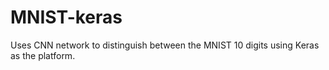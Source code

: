 # MNIST-keras

Uses CNN network to distinguish between the MNIST 10 digits using Keras as the platform.
